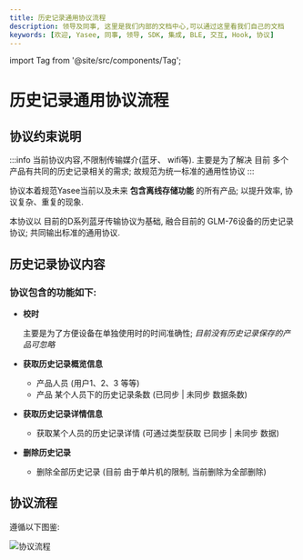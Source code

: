```yaml
---
title: 历史记录通用协议流程
description: 领导及同事, 这里是我们内部的文档中心,可以通过这里看我们自己的文档
keywords: [欢迎, Yasee, 同事, 领导, SDK, 集成, BLE, 交互, Hook, 协议]
---
```


import Tag from '@site/src/components/Tag'; 

# 历史记录通用协议流程


## 协议约束说明

:::info
当前协议内容,不限制传输媒介(蓝牙、 wifi等). 
主要是为了解决 目前 多个产品有共同的历史记录相关的需求; 故规范为统一标准的通用性协议
:::

协议本着规范Yasee当前以及未来 **包含离线存储功能** 的所有产品; 以提升效率, 协议复杂、重复的现象.

本协议以 目前的D系列蓝牙传输协议为基础, 融合目前的 GLM-76设备的历史记录协议; 共同输出标准的通用协议.



## 历史记录协议内容

### 协议包含的功能如下:
- **校时**

    主要是为了方便设备在单独使用时的时间准确性; *目前没有历史记录保存的产品可忽略*

- **获取历史记录概览信息**
    - 产品人员 (用户1、2、3 等等)
    - 产品 某个人员下的历史记录条数 (已同步 | 未同步 数据条数)

- **获取历史记录详情信息**
    - 获取某个人员的历史记录详情 (可通过类型获取 已同步 | 未同步 数据)

- **删除历史记录**
    - 删除全部历史记录 (目前 由于单片机的限制, 当前删除为全部删除)

## 协议流程

遵循以下图鉴:
<Tag text="校时" color='green' />
<Tag text="获取历史概览" color='orange' />
<Tag text="获取历史详情" color='deepskyblue' />
<Tag text="删除历史记录" color='pink' />


![协议流程](/img/inner/protocol_history_process.png "协议流程")